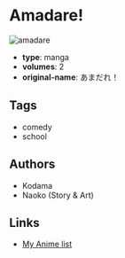 # Amadare!

![amadare](https://cdn.myanimelist.net/images/manga/3/21678.jpg)

-   **type**: manga
-   **volumes**: 2
-   **original-name**: あまだれ！

## Tags

-   comedy
-   school

## Authors

-   Kodama
-   Naoko (Story & Art)

## Links

-   [My Anime list](https://myanimelist.net/manga/14973/Amadare)
